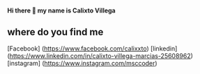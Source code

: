 #### Hi there 👋 my name is Calixto Villega

## where do you find me 
[Facebook] (https://www.facebook.com/calixxto)
[linkedin] (https://www.linkedin.com/in/calixto-villega-marcias-25608962)
[instagram] (https://www.instagram.com/msccoder)
